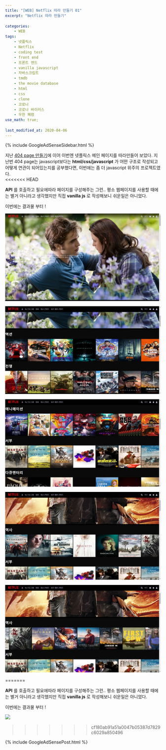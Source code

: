 ```yaml
---
title: "[WEB] Netflix 따라 만들기 01"
excerpt: "Netflix 따라 만들기"

categories:
    - WEB
tags:
    - 넷플릭스
    - Netflix
    - coding test
    - front end
    - 프론트 엔드
    - vanilla javascript
    - 자바스크립트
    - tmdb
    - the movie database
    - html
    - css
    - clone
    - 코로나
    - 코로나 바이러스
    - 우한 폐렴
use_math: true;

last_modified_at: 2020-04-06  
---
```


{% include GoogleAdSenseSidebar.html %}  

지난 [404 page 만들기]()에 이어 이번엔 넷플릭스 메인 페이지를 따라만들어 보았다. 지난번 404 page는 javascript보다는 **html/css/javascript** 가 어떤 구조로 작성되고 어떻게 연관이 되어있는지를 공부했다면, 이번에는 좀 더 javascript 위주의 프로젝트였다.  
<<<<<<< HEAD

**API** 를 호출하고 필요에따라 페이지를 구성해주는 그런.. 평소 웹페이지를 사용할 때에는 별거 아니라고 생각했지만 직접 **vanilla js** 로 작성해보니 쉬운일은 아니었다.  

이번에는 결과물 부터 !

![image-20200407171652019](/assets/Web/clone_netflix/result01.png)

![image-20200407171750240](/assets/Web/clone_netflix/result02.png)

![image-20200407171911381](/assets/Web/clone_netflix/result03.png)

![image-20200407171944046](/assets/Web/clone_netflix/result04.png)

![image-20200407172006132](/assets/Web/clone_netflix/result05.png)

=======

**API** 를 호출하고 필요에따라 페이지를 구성해주는 그런.. 평소 웹페이지를 사용할 때에는 별거 아니라고 생각했지만 직접 **vanilla js** 로 작성해보니 쉬운일은 아니었다.  

이번에는 결과물 부터 !

[![](/assets/web/clone_netflix/result2.gif)](/assets/web/clone_netflix/result2.gif)  
>>>>>>> cf180ab91a51a0047b05387d7829c6029a850496


{% include GoogleAdSensePost.html %}  